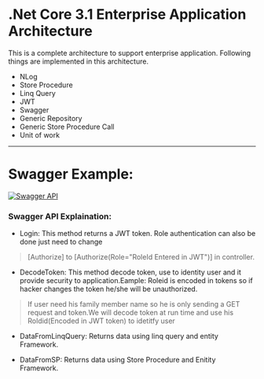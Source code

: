 # .Net Core 3.1 Enterprise Application Architecture
This is a complete architecture to support enterprise application.
Following things are implemented in this architecture.
- NLog
- Store Procedure
- Linq Query
- JWT
- Swagger
- Generic Repository
- Generic Store Procedure Call
- Unit of work

------------
# Swagger Example:


[![Swagger API](https://raw.githubusercontent.com/siddiquefaisal10/.Net-Core-3.1-Enterprise-Application-Architecture/master/Image/Capture.PNG "Swagger API")](https://raw.githubusercontent.com/siddiquefaisal10/.Net-Core-3.1-Enterprise-Application-Architecture/master/Image/Capture.PNG "Swagger API")

### Swagger API Explaination:
- Login:
This method returns a JWT token.
Role authentication can also be done just need to change
> [Authorize] to [Authorize(Role="RoleId Entered in JWT")]
in controller.

-  DecodeToken:
This method decode token, use to identity user and it provide security to application.Eample: Roleid is encoded in tokens so if hacker changes the token he/she will be unauthorized.
> If user need his family member name so he is only sending a GET request and token.We will decode token at run time and use his Roldid(Encoded in JWT token) to idetitfy user

- DataFromLinqQuery:
Returns data using linq query and entity Framework.

- DataFromSP:
Returns data using Store Procedure and Enitity Framework.



